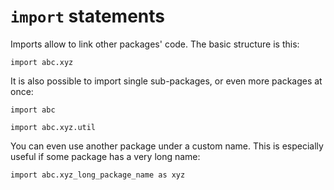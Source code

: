 # `import` statements
Imports allow to link other packages' code. The basic structure is this:

    import abc.xyz

It is also possible to import single sub-packages, or even more packages at
once:

    import abc

    import abc.xyz.util

You can even use another package under a custom name.  This is especially
useful if some package has a very long name:

    import abc.xyz_long_package_name as xyz

